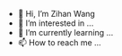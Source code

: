 - 👋 Hi, I’m Zihan Wang
- 👀 I’m interested in ...
- 🌱 I’m currently learning ...
- 📫 How to reach me ...

<!---
chriswang904/chriswang904 is a ✨ special ✨ repository because its `README.md` (this file) appears on your GitHub profile.
You can click the Preview link to take a look at your changes.
--->
